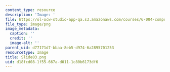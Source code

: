 ```yaml
---
content_type: resource
description: 'Image: '
file: https://ol-ocw-studio-app-qa.s3.amazonaws.com/courses/6-004-computation-structures-spring-2017/d18fcd081f55667ad0111c80b6173df6_Slide03.png
file_type: image/png
image_metadata:
  caption: ''
  credit: ''
  image-alt: ''
parent_uid: d77171d7-bbaa-8eb5-d974-6a2895701253
resourcetype: Image
title: Slide03.png
uid: d18fcd08-1f55-667a-d011-1c80b6173df6
---
```

